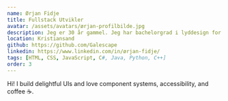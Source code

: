 ```yaml
---
name: Ørjan Fidje
title: Fullstack Utvikler
avatar: /assets/avatars/ørjan-profilbilde.jpg
description: Jeg er 30 år gammel. Jeg har bachelorgrad i lyddesign for film og TV i fra tidligere studier. Herfra har jeg mye erfaring med produksjonsarbeid i team. Jeg ser på meg selv som kreativ, og ønsker å kombinere kreativiteten med IT, derfor tar jeg nå en bachelor i IT og informasjonssystemer ved UiA.
location: Kristiansand
github: https://github.com/Galescape
linkedin: https://www.linkedin.com/in/ørjan-fidje/
tags: [HTML, CSS, JavaScript, C#, Java, Python, C++]
order: 3
---
```


Hi! I build delightful UIs and love component systems, accessibility, and coffee ☕.

